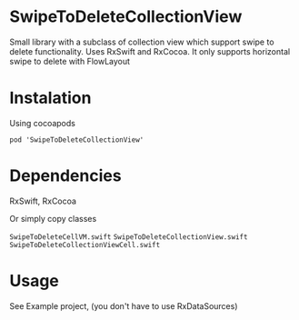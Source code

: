 # SwipeToDeleteCollectionView
Small library with a subclass of collection view which support swipe to delete functionality. Uses RxSwift and RxCocoa.
It only supports horizontal swipe to delete with FlowLayout

# Instalation
Using cocoapods

```pod 'SwipeToDeleteCollectionView'```

# Dependencies 
RxSwift, RxCocoa

Or simply copy classes

```SwipeToDeleteCellVM.swift```
```SwipeToDeleteCollectionView.swift```
```SwipeToDeleteCollectionViewCell.swift```

# Usage

See Example project, (you don't have to use RxDataSources)
